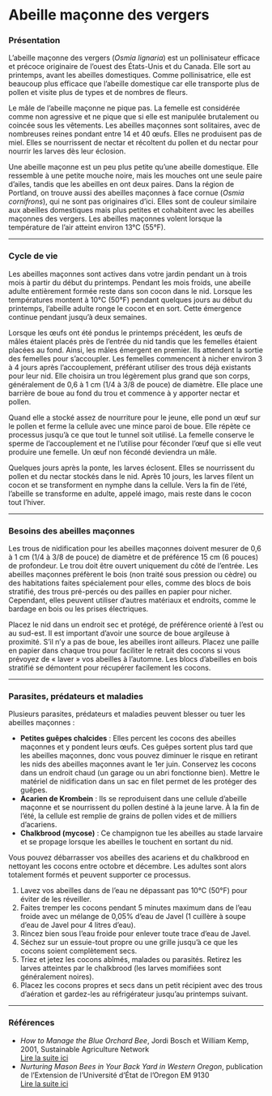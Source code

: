# Abeille maçonne des vergers

### Présentation

L’abeille maçonne des vergers (*Osmia lignaria*) est un pollinisateur efficace et précoce originaire de l’ouest des États-Unis et du Canada. Elle sort au printemps, avant les abeilles domestiques. Comme pollinisatrice, elle est beaucoup plus efficace que l’abeille domestique car elle transporte plus de pollen et visite plus de types et de nombres de fleurs.

Le mâle de l’abeille maçonne ne pique pas. La femelle est considérée comme non agressive et ne pique que si elle est manipulée brutalement ou coincée sous les vêtements. Les abeilles maçonnes sont solitaires, avec de nombreuses reines pondant entre 14 et 40 œufs. Elles ne produisent pas de miel. Elles se nourrissent de nectar et récoltent du pollen et du nectar pour nourrir les larves dès leur éclosion.

Une abeille maçonne est un peu plus petite qu’une abeille domestique. Elle ressemble à une petite mouche noire, mais les mouches ont une seule paire d’ailes, tandis que les abeilles en ont deux paires. Dans la région de Portland, on trouve aussi des abeilles maçonnes à face cornue (*Osmia cornifrons*), qui ne sont pas originaires d’ici. Elles sont de couleur similaire aux abeilles domestiques mais plus petites et cohabitent avec les abeilles maçonnes des vergers. Les abeilles maçonnes volent lorsque la température de l’air atteint environ 13°C (55°F).

---

### Cycle de vie

Les abeilles maçonnes sont actives dans votre jardin pendant un à trois mois à partir du début du printemps. Pendant les mois froids, une abeille adulte entièrement formée reste dans son cocon dans le nid. Lorsque les températures montent à 10°C (50°F) pendant quelques jours au début du printemps, l’abeille adulte ronge le cocon et en sort. Cette émergence continue pendant jusqu’à deux semaines.

Lorsque les œufs ont été pondus le printemps précédent, les œufs de mâles étaient placés près de l’entrée du nid tandis que les femelles étaient placées au fond. Ainsi, les mâles émergent en premier. Ils attendent la sortie des femelles pour s’accoupler. Les femelles commencent à nicher environ 3 à 4 jours après l’accouplement, préférant utiliser des trous déjà existants pour leur nid. Elle choisira un trou légèrement plus grand que son corps, généralement de 0,6 à 1 cm (1/4 à 3/8 de pouce) de diamètre. Elle place une barrière de boue au fond du trou et commence à y apporter nectar et pollen.

Quand elle a stocké assez de nourriture pour le jeune, elle pond un œuf sur le pollen et ferme la cellule avec une mince paroi de boue. Elle répète ce processus jusqu’à ce que tout le tunnel soit utilisé. La femelle conserve le sperme de l’accouplement et ne l’utilise pour féconder l’œuf que si elle veut produire une femelle. Un œuf non fécondé deviendra un mâle.

Quelques jours après la ponte, les larves éclosent. Elles se nourrissent du pollen et du nectar stockés dans le nid. Après 10 jours, les larves filent un cocon et se transforment en nymphe dans la cellule. Vers la fin de l’été, l’abeille se transforme en adulte, appelé imago, mais reste dans le cocon tout l’hiver.

---

### Besoins des abeilles maçonnes

Les trous de nidification pour les abeilles maçonnes doivent mesurer de 0,6 à 1 cm (1/4 à 3/8 de pouce) de diamètre et de préférence 15 cm (6 pouces) de profondeur. Le trou doit être ouvert uniquement du côté de l’entrée. Les abeilles maçonnes préfèrent le bois (non traité sous pression ou cèdre) ou des habitations faites spécialement pour elles, comme des blocs de bois stratifié, des trous pré-percés ou des pailles en papier pour nicher. Cependant, elles peuvent utiliser d’autres matériaux et endroits, comme le bardage en bois ou les prises électriques.

Placez le nid dans un endroit sec et protégé, de préférence orienté à l’est ou au sud-est. Il est important d’avoir une source de boue argileuse à proximité. S’il n’y a pas de boue, les abeilles iront ailleurs. Placez une paille en papier dans chaque trou pour faciliter le retrait des cocons si vous prévoyez de « laver » vos abeilles à l’automne. Les blocs d’abeilles en bois stratifié se démontent pour récupérer facilement les cocons.

---

### Parasites, prédateurs et maladies

Plusieurs parasites, prédateurs et maladies peuvent blesser ou tuer les abeilles maçonnes :

- **Petites guêpes chalcides** : Elles percent les cocons des abeilles maçonnes et y pondent leurs œufs. Ces guêpes sortent plus tard que les abeilles maçonnes, donc vous pouvez diminuer le risque en retirant les nids des abeilles maçonnes avant le 1er juin. Conservez les cocons dans un endroit chaud (un garage ou un abri fonctionne bien). Mettre le matériel de nidification dans un sac en filet permet de les protéger des guêpes.
- **Acarien de Krombein** : Ils se reproduisent dans une cellule d’abeille maçonne et se nourrissent du pollen destiné à la jeune larve. À la fin de l’été, la cellule est remplie de grains de pollen vides et de milliers d’acariens.
- **Chalkbrood (mycose)** : Ce champignon tue les abeilles au stade larvaire et se propage lorsque les abeilles le touchent en sortant du nid.

Vous pouvez débarrasser vos abeilles des acariens et du chalkbrood en nettoyant les cocons entre octobre et décembre. Les adultes sont alors totalement formés et peuvent supporter ce processus.


1. Lavez vos abeilles dans de l’eau ne dépassant pas 10°C (50°F) pour éviter de les réveiller.
2. Faites tremper les cocons pendant 5 minutes maximum dans de l’eau froide avec un mélange de 0,05% d’eau de Javel (1 cuillère à soupe d’eau de Javel pour 4 litres d’eau).
3. Rincez bien sous l’eau froide pour enlever toute trace d’eau de Javel.
4. Séchez sur un essuie-tout propre ou une grille jusqu’à ce que les cocons soient complètement secs.
5. Triez et jetez les cocons abîmés, malades ou parasités. Retirez les larves atteintes par le chalkbrood (les larves momifiées sont généralement noires).
6. Placez les cocons propres et secs dans un petit récipient avec des trous d’aération et gardez-les au réfrigérateur jusqu’au printemps suivant.

---

### Références

- *How to Manage the Blue Orchard Bee*, Jordi Bosch et William Kemp, 2001, Sustainable Agriculture Network  
  [Lire la suite ici](https://www.sare.org/wpcontent/uploads/How_to_Manage_the_Blue_Orchard_Bee.pdf)
- *Nurturing Mason Bees in Your Back Yard in Western Oregon*, publication de l’Extension de l’Université d’État de l’Oregon EM 9130  
  [Lire la suite ici](https://catalog.extension.oregonstate.edu/em9130)

